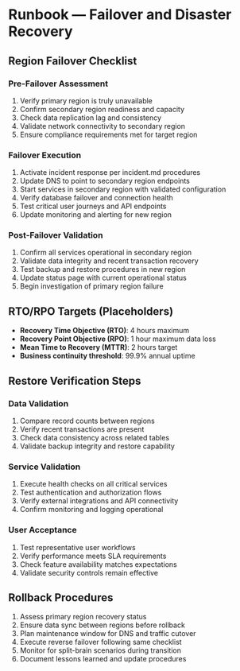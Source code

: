 # Runbook — Failover and Disaster Recovery

## Region Failover Checklist

### Pre-Failover Assessment
1) Verify primary region is truly unavailable
2) Confirm secondary region readiness and capacity
3) Check data replication lag and consistency
4) Validate network connectivity to secondary region
5) Ensure compliance requirements met for target region

### Failover Execution
1) Activate incident response per incident.md procedures
2) Update DNS to point to secondary region endpoints
3) Start services in secondary region with validated configuration
4) Verify database failover and connection health
5) Test critical user journeys and API endpoints
6) Update monitoring and alerting for new region

### Post-Failover Validation
1) Confirm all services operational in secondary region
2) Validate data integrity and recent transaction recovery
3) Test backup and restore procedures in new region
4) Update status page with current operational status
5) Begin investigation of primary region failure

## RTO/RPO Targets (Placeholders)
- **Recovery Time Objective (RTO)**: 4 hours maximum
- **Recovery Point Objective (RPO)**: 1 hour maximum data loss
- **Mean Time to Recovery (MTTR)**: 2 hours target
- **Business continuity threshold**: 99.9% annual uptime

## Restore Verification Steps

### Data Validation
1) Compare record counts between regions
2) Verify recent transactions are present
3) Check data consistency across related tables
4) Validate backup integrity and restore capability

### Service Validation
1) Execute health checks on all critical services
2) Test authentication and authorization flows
3) Verify external integrations and API connectivity
4) Confirm monitoring and logging operational

### User Acceptance
1) Test representative user workflows
2) Verify performance meets SLA requirements
3) Check feature availability matches expectations
4) Validate security controls remain effective

## Rollback Procedures
1) Assess primary region recovery status
2) Ensure data sync between regions before rollback
3) Plan maintenance window for DNS and traffic cutover
4) Execute reverse failover following same checklist
5) Monitor for split-brain scenarios during transition
6) Document lessons learned and update procedures
